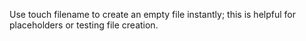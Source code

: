 Use touch filename to create an empty file instantly; this is helpful for placeholders or testing file creation.
